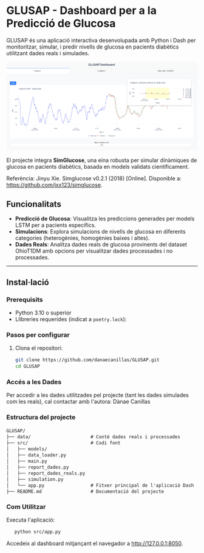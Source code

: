 # **GLUSAP - Dashboard per a la Predicció de Glucosa**

GLUSAP és una aplicació interactiva desenvolupada amb Python i Dash per monitoritzar, simular, i predir nivells de glucosa en pacients diabètics utilitzant dades reals i simulades. 

<img src="img/app.png" alt="Vista de la pestanya Predicció" width="900">

El projecte integra **SimGlucose**, una eina robusta per simular dinàmiques de glucosa en pacients diabètics, basada en models validats científicament.

Referència:
Jinyu Xie. Simglucose v0.2.1 (2018) [Online]. 
Disponible a: https://github.com/jxx123/simglucose. 


## **Funcionalitats**
- **Predicció de Glucosa**: Visualitza les prediccions generades per models LSTM per a pacients específics.
- **Simulacions**: Explora simulacions de nivells de glucosa en diferents categories (heterogènies, homogènies baixes i altes).
- **Dades Reals**: Analitza dades reals de glucosa provinents del dataset OhioT1DM amb opcions per visualitzar dades processades i no processades.

---

## **Instal·lació**

### **Prerequisits**
- Python 3.10 o superior
- Llibreries requerides (indicat a `poetry.lock`):

### **Pasos per configurar**
1. Clona el repositori:
   ```bash
   git clone https://github.com/danaecanillas/GLUSAP.git
   cd GLUSAP
   ```

### **Accés a les Dades**
Per accedir a les dades utilitzades pel projecte (tant les dades simulades com les reals), cal contactar amb l'autora:
Dànae Canillas

### **Estructura del projecte**
  ```plaintext
GLUSAP/
├── data/                      # Conté dades reals i processades
├── src/                       # Codi font
│   ├── models/                  
│   ├── data_loader.py                 
│   ├── main.py                
│   ├── report_dades.py                
│   ├── report_dades_reals.py                 
│   ├── simulation.py                 
│   └── app.py                 # Fitxer principal de l'aplicació Dash
├── README.md                  # Documentació del projecte
  ```

### **Com Utilitzar**
Executa l'aplicació:
```bash
   python src/app.py
```
Accedeix al dashboard mitjançant el navegador a http://127.0.0.1:8050.
